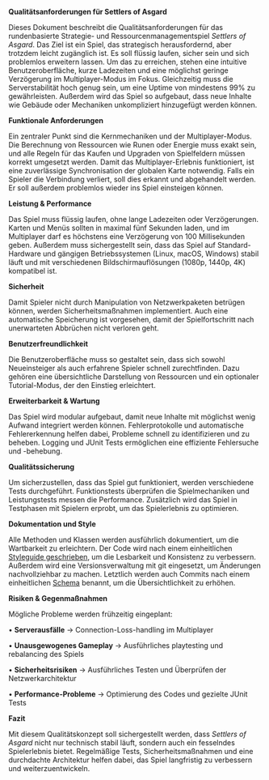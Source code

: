 **Qualitätsanforderungen für Settlers of Asgard**

Dieses Dokument beschreibt die Qualitätsanforderungen für das rundenbasierte Strategie- 
und Ressourcenmanagementspiel _Settlers of Asgard_. Das Ziel ist ein Spiel, das strategisch 
herausfordernd, aber trotzdem leicht zugänglich ist. Es soll flüssig laufen, sicher sein und sich
problemlos erweitern lassen. Um das zu erreichen, stehen eine intuitive Benutzeroberfläche, 
kurze Ladezeiten und eine möglichst geringe Verzögerung im Multiplayer-Modus im Fokus. 
Gleichzeitig muss die Serverstabilität hoch genug sein, um eine Uptime von mindestens 99% zu 
gewährleisten. Außerdem wird das Spiel so aufgebaut, dass neue Inhalte wie Gebäude oder 
Mechaniken unkompliziert hinzugefügt werden können.

**Funktionale Anforderungen**

Ein zentraler Punkt sind die Kernmechaniken und der Multiplayer-Modus. 
Die Berechnung von Ressourcen wie Runen oder Energie muss exakt sein, und alle Regeln für 
das Kaufen und Upgraden von Spielfeldern müssen korrekt umgesetzt werden. Damit das 
Multiplayer-Erlebnis funktioniert, ist eine zuverlässige Synchronisation der globalen Karte 
notwendig. Falls ein Spieler die Verbindung verliert, soll dies erkannt und abgehandelt werden. 
Er soll außerdem problemlos wieder ins Spiel einsteigen können.

**Leistung & Performance**

Das Spiel muss flüssig laufen, ohne lange Ladezeiten oder Verzögerungen. Karten und
Menüs sollten in maximal fünf Sekunden laden, und im Multiplayer darf es höchstens eine 
Verzögerung von 100 Millisekunden geben. Außerdem muss sichergestellt sein, dass das 
Spiel auf Standard-Hardware und gängigen Betriebssystemen (Linux, macOS, Windows) stabil 
läuft und mit verschiedenen Bildschirmauflösungen (1080p, 1440p, 4K) kompatibel ist.

**Sicherheit**

Damit Spieler nicht durch Manipulation von Netzwerkpaketen betrügen können, werden 
Sicherheitsmaßnahmen implementiert. Auch eine automatische Speicherung ist vorgesehen, 
damit der Spielfortschritt nach unerwarteten Abbrüchen nicht verloren geht.

**Benutzerfreundlichkeit**

Die Benutzeroberfläche muss so gestaltet sein, dass sich sowohl Neueinsteiger als auch 
erfahrene Spieler schnell zurechtfinden. Dazu gehören eine übersichtliche Darstellung 
von Ressourcen und ein optionaler Tutorial-Modus, der den Einstieg erleichtert.

**Erweiterbarkeit & Wartung**

Das Spiel wird modular aufgebaut, damit neue Inhalte mit möglichst wenig Aufwand 
integriert werden können. Fehlerprotokolle und automatische Fehlererkennung helfen 
dabei, Probleme schnell zu identifizieren und zu beheben. Logging und JUnit Tests
ermöglichen eine effiziente Fehlersuche und -behebung.

**Qualitätssicherung**

Um sicherzustellen, dass das Spiel gut funktioniert, werden verschiedene Tests 
durchgeführt. Funktionstests überprüfen die Spielmechaniken und Leistungstests messen 
die Performance. Zusätzlich wird das Spiel in Testphasen mit Spielern erprobt, 
um das Spielerlebnis zu optimieren.

**Dokumentation und Style**

Alle Methoden und Klassen werden ausführlich dokumentiert, um die Wartbarkeit zu
erleichtern. Der Code wird nach einem einheitlichen 
[Styleguide geschrieben](https://google.github.io/styleguide/javaguide.html), um die
Lesbarkeit und Konsistenz zu verbessern. Außerdem wird eine Versionsverwaltung mit git
eingesetzt, um Änderungen nachvollziehbar zu machen. Letztlich werden auch Commits nach
einem einheitlichen [Schema](https://www.conventionalcommits.org/en/v1.0.0/) benannt, 
um die Übersichtlichkeit zu erhöhen.

**Risiken & Gegenmaßnahmen**

Mögliche Probleme werden frühzeitig eingeplant:

• **Serverausfälle** → Connection-Loss-handling im Multiplayer

• **Unausgewogenes Gameplay** → Ausführliches playtesting und rebalancing des Spiels

• **Sicherheitsrisiken** → Ausführliches Testen und Überprüfen der Netzwerkarchitektur

• **Performance-Probleme** → Optimierung des Codes und gezielte JUnit Tests

**Fazit**

Mit diesem Qualitätskonzept soll sichergestellt werden, dass _Settlers of Asgard_ nicht nur 
technisch stabil läuft, sondern auch ein fesselndes Spielerlebnis bietet. Regelmäßige Tests, 
Sicherheitsmaßnahmen und eine durchdachte Architektur helfen dabei, das Spiel langfristig zu
verbessern und weiterzuentwickeln.